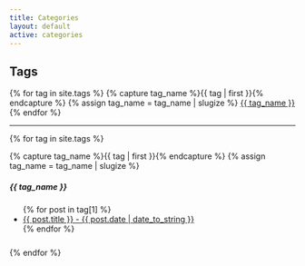 ```yaml
---
title: Categories
layout: default
active: categories
---
```


## Tags

<div class="row" id="category-tags">
    {% for tag in site.tags %}
        {% capture tag_name %}{{ tag | first }}{% endcapture %}
        {% assign tag_name = tag_name | slugize %}
        <a href="#{{ tag[0] | slugify }}" class="category-tag text-uppercase"><i class="fas fa-tag"></i>{{ tag_name }}</a>
    {% endfor %}
</div>
<hr>

{% for tag in site.tags %}
<div style="margin-bottom: 25px">
    {% capture tag_name %}{{ tag | first }}{% endcapture %}
    {% assign tag_name = tag_name | slugize %}
    <h5 id="#{{ tag[0] | slugify }}" class="text-uppercase">{{ tag_name }}</h5>
    <ul class="category-items">
        {% for post in tag[1] %}
        <a href="{{ site.baseurl }}{{ post.url }}">
            <li class="category-item">
                {{ post.title }} - 
                <span class="text-monospace">{{ post.date | date_to_string }}</span>
            </li>
        </a>
        {% endfor %}
    </ul>
</div>
{% endfor %}